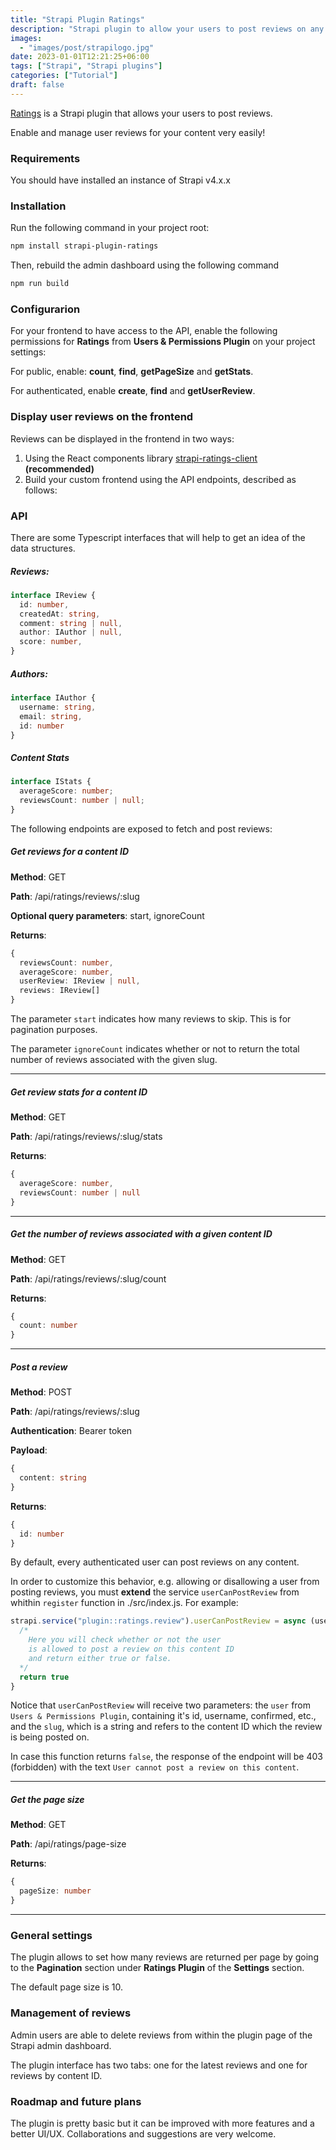 ```yaml
---
title: "Strapi Plugin Ratings"
description: "Strapi plugin to allow your users to post reviews on any type of content"
images:
  - "images/post/strapilogo.jpg"
date: 2023-01-01T12:21:25+06:00
tags: ["Strapi", "Strapi plugins"]
categories: ["Tutorial"]
draft: false
---
```


[Ratings](https://npmjs.com/package/strapi-plugin-ratings) is a Strapi plugin that allows your users to post reviews.

Enable and manage user reviews for your content very easily!

### Requirements

You should have installed an instance of Strapi v4.x.x

### Installation

Run the following command in your project root:

```bash
npm install strapi-plugin-ratings
```

Then, rebuild the admin dashboard using the following command

```bash
npm run build
```

### Configurarion

For your frontend to have access to the API, enable the following permissions for **Ratings** from **Users & Permissions Plugin** on your project settings:

For public, enable: **count**, **find**, **getPageSize** and **getStats**.

For authenticated, enable **create**, **find** and **getUserReview**.

### Display user reviews on the frontend

Reviews can be displayed in the frontend in two ways:

1. Using the React components library [strapi-ratings-client](https://npmjs.com/package/strapi-ratings-client) **(recommended)**
2. Build your custom frontend using the API endpoints, described as follows:

### API

There are some Typescript interfaces that will help to get an idea of the data structures.

##### Reviews:

```ts
interface IReview {
  id: number,
  createdAt: string,
  comment: string | null,
  author: IAuthor | null,
  score: number,
}
```

##### Authors:

```ts
interface IAuthor {
  username: string,
  email: string,
  id: number
}
```

##### Content Stats

```ts
interface IStats {
  averageScore: number;
  reviewsCount: number | null;
}
```

The following endpoints are exposed to fetch and post reviews:

##### Get reviews for a content ID

**Method**: GET

**Path**: /api/ratings/reviews/:slug

**Optional query parameters**: start, ignoreCount

**Returns**:

```ts
{
  reviewsCount: number,
  averageScore: number,
  userReview: IReview | null,
  reviews: IReview[]
}
```

The parameter `start` indicates how many reviews to skip. This is for pagination purposes.

The parameter `ignoreCount` indicates whether or not to return the total number of reviews associated with the given slug.

---

##### Get review stats for a content ID

**Method**: GET

**Path**: /api/ratings/reviews/:slug/stats

**Returns**:

```ts
{
  averageScore: number,
  reviewsCount: number | null
}
```

---

##### Get the number of reviews associated with a given content ID

**Method**: GET

**Path**: /api/ratings/reviews/:slug/count

**Returns**:

```ts
{
  count: number
}
```

---

##### Post a review

**Method**: POST

**Path**: /api/ratings/reviews/:slug

**Authentication**: Bearer token

**Payload**:

```ts
{
  content: string
}
```

**Returns**:

```ts
{
  id: number
}
```

By default, every authenticated user can post reviews on any content.

In order to customize this behavior, e.g. allowing or disallowing a user from posting reviews, you must **extend** the service `userCanPostReview` from whithin `register` function in ./src/index.js. For example:

```js
strapi.service("plugin::ratings.review").userCanPostReview = async (user, slug) => {
  /*
    Here you will check whether or not the user
    is allowed to post a review on this content ID
    and return either true or false.
  */
  return true
}
```

Notice that `userCanPostReview` will receive two parameters: the `user` from `Users & Permissions Plugin`, containing it's id, username, confirmed, etc., and the `slug`, which is a string and refers to the content ID which the review is being posted on.

In case this function returns `false`, the response of the endpoint will be 403 (forbidden) with the text `User cannot post a review on this content`.

---

##### Get the page size

**Method**: GET

**Path**: /api/ratings/page-size

**Returns**:

```ts
{
  pageSize: number
}
```

---

### General settings

The plugin allows to set how many reviews are returned per page by going to the **Pagination** section under **Ratings Plugin** of the **Settings** section.

The default page size is 10.

### Management of reviews

Admin users are able to delete reviews from within the plugin page of the Strapi admin dashboard.

The plugin interface has two tabs: one for the latest reviews and one for reviews by content ID.

### Roadmap and future plans

The plugin is pretty basic but it can be improved with more features and a better UI/UX. Collaborations and suggestions are very welcome.

